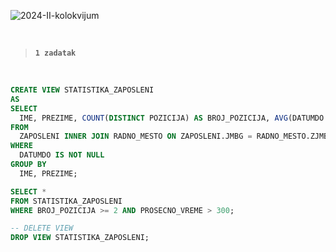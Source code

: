 ![2024-II-kolokvijum](https://github.com/user-attachments/assets/36816640-546b-44a4-9528-8583a5e0d0f9)

<br>

> **`1 zadatak`**

<br>

```sql
CREATE VIEW STATISTIKA_ZAPOSLENI
AS
SELECT
  IME, PREZIME, COUNT(DISTINCT POZICIJA) AS BROJ_POZICIJA, AVG(DATUMDO - DATUMOD) AS PROSECNO_VREME
FROM
  ZAPOSLENI INNER JOIN RADNO_MESTO ON ZAPOSLENI.JMBG = RADNO_MESTO.ZJMBG
WHERE
  DATUMDO IS NOT NULL
GROUP BY
  IME, PREZIME;

SELECT *
FROM STATISTIKA_ZAPOSLENI
WHERE BROJ_POZICIJA >= 2 AND PROSECNO_VREME > 300;

-- DELETE VIEW
DROP VIEW STATISTIKA_ZAPOSLENI;
```
